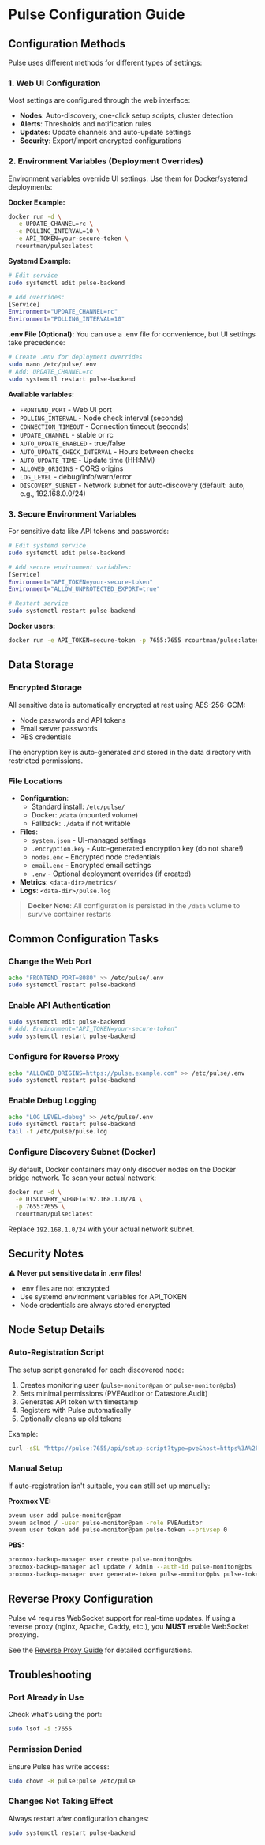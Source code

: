# Pulse Configuration Guide

## Configuration Methods

Pulse uses different methods for different types of settings:

### 1. Web UI Configuration
Most settings are configured through the web interface:

- **Nodes**: Auto-discovery, one-click setup scripts, cluster detection
- **Alerts**: Thresholds and notification rules  
- **Updates**: Update channels and auto-update settings
- **Security**: Export/import encrypted configurations

### 2. Environment Variables (Deployment Overrides)
Environment variables override UI settings. Use them for Docker/systemd deployments:

**Docker Example:**
```bash
docker run -d \
  -e UPDATE_CHANNEL=rc \
  -e POLLING_INTERVAL=10 \
  -e API_TOKEN=your-secure-token \
  rcourtman/pulse:latest
```

**Systemd Example:**
```bash
# Edit service
sudo systemctl edit pulse-backend

# Add overrides:
[Service]
Environment="UPDATE_CHANNEL=rc"
Environment="POLLING_INTERVAL=10"
```

**.env File (Optional):**
You can use a .env file for convenience, but UI settings take precedence:
```bash
# Create .env for deployment overrides
sudo nano /etc/pulse/.env
# Add: UPDATE_CHANNEL=rc
sudo systemctl restart pulse-backend
```

**Available variables:**
- `FRONTEND_PORT` - Web UI port
- `POLLING_INTERVAL` - Node check interval (seconds)
- `CONNECTION_TIMEOUT` - Connection timeout (seconds)
- `UPDATE_CHANNEL` - stable or rc
- `AUTO_UPDATE_ENABLED` - true/false
- `AUTO_UPDATE_CHECK_INTERVAL` - Hours between checks
- `AUTO_UPDATE_TIME` - Update time (HH:MM)
- `ALLOWED_ORIGINS` - CORS origins
- `LOG_LEVEL` - debug/info/warn/error
- `DISCOVERY_SUBNET` - Network subnet for auto-discovery (default: auto, e.g., 192.168.0.0/24)

### 3. Secure Environment Variables
For sensitive data like API tokens and passwords:

```bash
# Edit systemd service
sudo systemctl edit pulse-backend

# Add secure environment variables:
[Service]
Environment="API_TOKEN=your-secure-token"
Environment="ALLOW_UNPROTECTED_EXPORT=true"

# Restart service
sudo systemctl restart pulse-backend
```

**Docker users:**
```bash
docker run -e API_TOKEN=secure-token -p 7655:7655 rcourtman/pulse:latest
```

## Data Storage

### Encrypted Storage
All sensitive data is automatically encrypted at rest using AES-256-GCM:
- Node passwords and API tokens
- Email server passwords  
- PBS credentials

The encryption key is auto-generated and stored in the data directory with restricted permissions.

### File Locations
- **Configuration**: 
  - Standard install: `/etc/pulse/`
  - Docker: `/data` (mounted volume)
  - Fallback: `./data` if not writable
- **Files**:
  - `system.json` - UI-managed settings
  - `.encryption.key` - Auto-generated encryption key (do not share!)
  - `nodes.enc` - Encrypted node credentials
  - `email.enc` - Encrypted email settings
  - `.env` - Optional deployment overrides (if created)
- **Metrics**: `<data-dir>/metrics/`
- **Logs**: `<data-dir>/pulse.log`

> **Docker Note**: All configuration is persisted in the `/data` volume to survive container restarts

## Common Configuration Tasks

### Change the Web Port
```bash
echo "FRONTEND_PORT=8080" >> /etc/pulse/.env
sudo systemctl restart pulse-backend
```

### Enable API Authentication
```bash
sudo systemctl edit pulse-backend
# Add: Environment="API_TOKEN=your-secure-token"
sudo systemctl restart pulse-backend
```

### Configure for Reverse Proxy
```bash
echo "ALLOWED_ORIGINS=https://pulse.example.com" >> /etc/pulse/.env
sudo systemctl restart pulse-backend
```

### Enable Debug Logging
```bash
echo "LOG_LEVEL=debug" >> /etc/pulse/.env
sudo systemctl restart pulse-backend
tail -f /etc/pulse/pulse.log
```

### Configure Discovery Subnet (Docker)
By default, Docker containers may only discover nodes on the Docker bridge network. To scan your actual network:
```bash
docker run -d \
  -e DISCOVERY_SUBNET=192.168.1.0/24 \
  -p 7655:7655 \
  rcourtman/pulse:latest
```
Replace `192.168.1.0/24` with your actual network subnet.

## Security Notes

⚠️ **Never put sensitive data in .env files!**
- .env files are not encrypted
- Use systemd environment variables for API_TOKEN
- Node credentials are always stored encrypted

## Node Setup Details

### Auto-Registration Script
The setup script generated for each discovered node:
1. Creates monitoring user (`pulse-monitor@pam` or `pulse-monitor@pbs`)
2. Sets minimal permissions (PVEAuditor or Datastore.Audit)
3. Generates API token with timestamp
4. Registers with Pulse automatically
5. Optionally cleans up old tokens

Example:
```bash
curl -sSL "http://pulse:7655/api/setup-script?type=pve&host=https%3A%2F%2F192.168.1.10%3A8006" | bash
```

### Manual Setup

If auto-registration isn't suitable, you can still set up manually:

**Proxmox VE:**
```bash
pveum user add pulse-monitor@pam
pveum aclmod / -user pulse-monitor@pam -role PVEAuditor
pveum user token add pulse-monitor@pam pulse-token --privsep 0
```

**PBS:**
```bash
proxmox-backup-manager user create pulse-monitor@pbs
proxmox-backup-manager acl update / Admin --auth-id pulse-monitor@pbs
proxmox-backup-manager user generate-token pulse-monitor@pbs pulse-token
```

## Reverse Proxy Configuration

Pulse v4 requires WebSocket support for real-time updates. If using a reverse proxy (nginx, Apache, Caddy, etc.), you **MUST** enable WebSocket proxying.

See the [Reverse Proxy Guide](REVERSE_PROXY.md) for detailed configurations.

## Troubleshooting

### Port Already in Use
Check what's using the port:
```bash
sudo lsof -i :7655
```

### Permission Denied
Ensure Pulse has write access:
```bash
sudo chown -R pulse:pulse /etc/pulse
```

### Changes Not Taking Effect
Always restart after configuration changes:
```bash
sudo systemctl restart pulse-backend
```